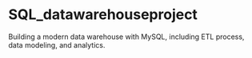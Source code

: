 # SQL_datawarehouseproject
Building a modern data warehouse with MySQL, including ETL process, data modeling, and analytics.
